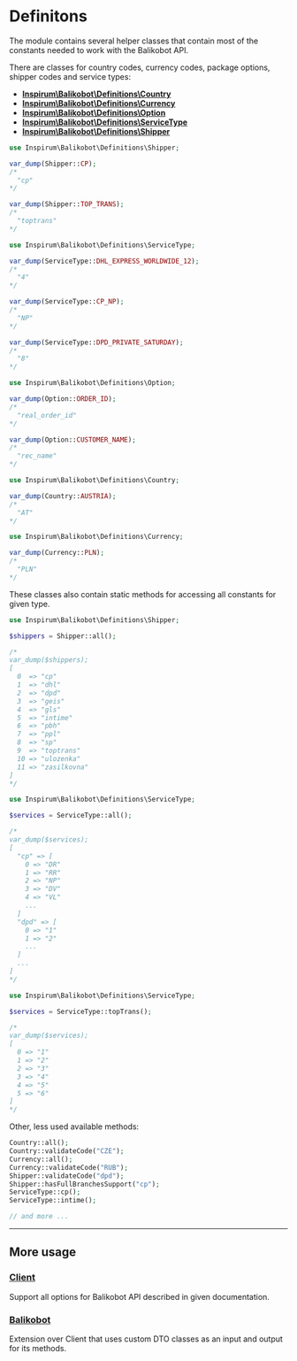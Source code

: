 # Definitons

The module contains several helper classes that contain most of the constants needed to work with the Balikobot API.

There are classes for country codes, currency codes, package options, shipper codes and service types:

- [**Inspirum\Balikobot\Definitions\Country**](../src/Definitions/Country.php)
- [**Inspirum\Balikobot\Definitions\Currency**](../src/Definitions/Currency.php)
- [**Inspirum\Balikobot\Definitions\Option**](../src/Definitions/Option.php)
- [**Inspirum\Balikobot\Definitions\ServiceType**](../src/Definitions/ServiceType.php)
- [**Inspirum\Balikobot\Definitions\Shipper**](../src/Definitions/Shipper.php)

```php
use Inspirum\Balikobot\Definitions\Shipper;

var_dump(Shipper::CP);
/*
  "cp"
*/

var_dump(Shipper::TOP_TRANS);
/*
  "toptrans"
*/

```

```php
use Inspirum\Balikobot\Definitions\ServiceType;

var_dump(ServiceType::DHL_EXPRESS_WORLDWIDE_12);
/*
  "4"
*/

var_dump(ServiceType::CP_NP);
/*
  "NP"
*/

var_dump(ServiceType::DPD_PRIVATE_SATURDAY);
/*
  "8"
*/
```

```php
use Inspirum\Balikobot\Definitions\Option;

var_dump(Option::ORDER_ID);
/*
  "real_order_id"
*/

var_dump(Option::CUSTOMER_NAME);
/*
  "rec_name"
*/
```

```php
use Inspirum\Balikobot\Definitions\Country;

var_dump(Country::AUSTRIA);
/*
  "AT"
*/
```

```php
use Inspirum\Balikobot\Definitions\Currency;

var_dump(Currency::PLN);
/*
  "PLN"
*/
```

These classes also contain static methods for accessing all constants for given type.

```php
use Inspirum\Balikobot\Definitions\Shipper;

$shippers = Shipper::all();

/*
var_dump($shippers);
[
  0  => "cp"
  1  => "dhl"
  2  => "dpd"
  3  => "geis"
  4  => "gls"
  5  => "intime"
  6  => "pbh"
  7  => "ppl"
  8  => "sp"
  9  => "toptrans"
  10 => "ulozenka"
  11 => "zasilkovna"
]
*/
```


```php
use Inspirum\Balikobot\Definitions\ServiceType;

$services = ServiceType::all();

/*
var_dump($services);
[
  "cp" => [
    0 => "DR"
    1 => "RR"
    2 => "NP"
    3 => "DV"
    4 => "VL"
    ...
  ]
  "dpd" => [
    0 => "1"
    1 => "2"
    ...
  ]
  ...
]
*/
```

```php
use Inspirum\Balikobot\Definitions\ServiceType;

$services = ServiceType::topTrans();

/*
var_dump($services);
[
  0 => "1"
  1 => "2"
  2 => "3"
  3 => "4"
  4 => "5"
  5 => "6"
]
*/
```

Other, less used available methods:

```php
Country::all();
Country::validateCode("CZE");
Currency::all();
Currency::validateCode("RUB");
Shipper::validateCode("dpd");
Shipper::hasFullBranchesSupport("cp");
ServiceType::cp();
ServiceType::intime();

// and more ...
```

***


## More usage


### [**Client**](./client.md)

Support all options for Balikobot API described in given documentation.


### [**Balikobot**](./balikobot.md)

Extension over Client that uses custom DTO classes as an input and output for its methods.
